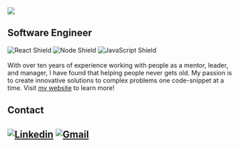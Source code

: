 <img src="https://lh3.googleusercontent.com/sk3zdjy6AFjskYeJHw67E18D0EcaoyCFC2MbUm4tPKKRxh0EvK2NmAGO95dt3QcMDGDwdtEF9RvsXIkCmrzMGc8VNH0O1c3s1r2pDk7cQAMFB8C5mlpcQQLxxLHEYwkGLWm5rkZvuA=w1000" />

<!-- # Software Engineer   [![React](https://img.shields.io/badge/React-20232A?style=for-the-badge&logo=react&logoColor=61DAFB)]()   [![Node](https://img.shields.io/badge/Node.js-43853D?style=for-the-badge&logo=node.js&logoColor=white)]()   [![JavaScript](https://img.shields.io/badge/JavaScript-F7DF1E?style=for-the-badge&logo=javascript&logoColor=black)]() -->

<div>
  <h2>Software Engineer</h2>
  <img alt="React Shield" src="https://img.shields.io/badge/React-20232A?style=for-the-badge&logo=react&logoColor=61DAFB"/>
  <img alt="Node Shield" src="https://img.shields.io/badge/Node.js-43853D?style=for-the-badge&logo=node.js&logoColor=white"/>
  <img alt="JavaScript Shield" src="https://img.shields.io/badge/JavaScript-F7DF1E?style=for-the-badge&logo=javascript&logoColor=black"/>
</div>

<br/>
With over ten years of experience working with people as a mentor, leader, and manager, I have found that helping people never gets old. My passion is to create innovative solutions to complex problems one code-snippet at a time. Visit <a href='https://alexrhoskins.com/'>my website</a> to learn more!

## Contact

##  [![Linkedin](https://img.shields.io/badge/LinkedIn-0077B5?style=for-the-badge&logo=linkedin&logoColor=white)](https://www.linkedin.com/in/alex-hoskins-dev/) [![Gmail](https://img.shields.io/badge/Gmail-D14836?style=for-the-badge&logo=gmail&logoColor=white)](mailto:alexrhoskins@gmail.com)
<!-- 
### MY STATS: 

<img alt="Alex-Hoskins's Top Languages Stats" src="https://github-readme-stats.vercel.app/api/top-langs/?username=Alex-Hoskins&hide=smalltalk&theme=buefy&layout=compact&show_icons=true&hide_border=false&line_height=20&title_color=3D3D3D&icon_color=1b93c9&show_owner=true" width="400" />
<img alt="Alex-Hoskins GitHub Stats" src="https://github-readme-stats.vercel.app/api?username=Alex-Hoskins&show_icons=true&hide_border=false&line_height=20&title_color=3D3D3D&icon_color=1b93c9&show_owner=true" width="400"/> -->

